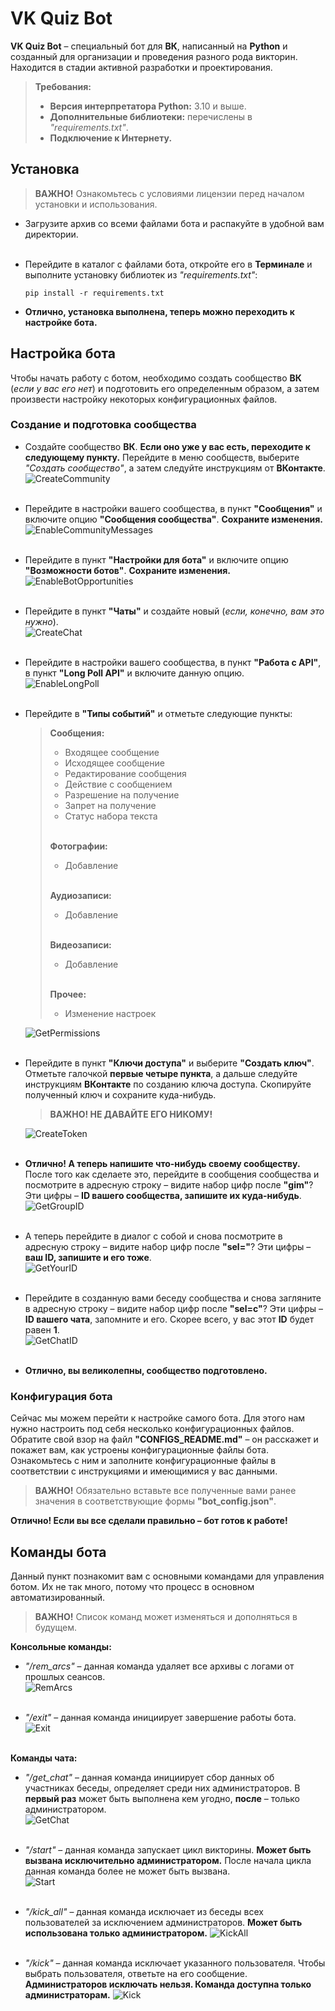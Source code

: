 # VK Quiz Bot

**VK Quiz Bot** – специальный бот для **ВК**, написанный на **Python** и созданный для организации и проведения разного рода 
викторин.<br>
Находится в стадии активной разработки и проектирования.

> **Требования:**
> - **Версия интерпретатора Python:** 3.10 и выше.
> - **Дополнительные библиотеки:** перечислены в *"requirements.txt"*.
> - **Подключение к Интернету.**

## Установка

> **ВАЖНО!** Ознакомьтесь с условиями лицензии перед началом установки и использования.

- Загрузите архив со всеми файлами бота и распакуйте в удобной вам директории.<br><br>
- Перейдите в каталог с файлами бота, откройте его в **Терминале** и выполните установку библиотек из *"requirements.txt"*:
  ```shell 
  pip install -r requirements.txt
  ```

- **Отлично, установка выполнена, теперь можно переходить к настройке бота.**

## Настройка бота

Чтобы начать работу с ботом, необходимо создать сообщество **ВК** (*если у вас его нет*) и подготовить его
определенным образом, а затем произвести настройку некоторых конфигурационных файлов.

### Создание и подготовка сообщества

- Создайте сообщество **ВК**. **Если оно уже у вас есть, переходите к следующему пункту.**
  Перейдите в меню сообществ, выберите *"Создать сообщество"*, а затем следуйте инструкциям от **ВКонтакте**.<br>
  ![CreateCommunity](/assets/readmes/create_community.png)<br><br>

- Перейдите в настройки вашего сообщества, в пункт **"Сообщения"** и включите опцию **"Сообщения сообщества"**.
  **Сохраните изменения.**<br>
  ![EnableCommunityMessages](/assets/readmes/enable_community_messages.png)<br><br>

- Перейдите в пункт **"Настройки для бота"** и включите опцию **"Возможности ботов"**. **Сохраните изменения.**<br>
  ![EnableBotOpportunities](/assets/readmes/enable_bot_opportunities.png)<br><br>

- Перейдите в пункт **"Чаты"** и создайте новый (*если, конечно, вам это нужно*).<br>
  ![CreateChat](/assets/readmes/create_chat.png)<br><br>

- Перейдите в настройки вашего сообщества, в пункт **"Работа с API"**, в пункт **"Long Poll API"** и включите данную опцию.<br>
  ![EnableLongPoll](/assets/readmes/enable_longpoll.png)<br><br>

- Перейдите в **"Типы событий"** и отметьте следующие пункты:
  > **Сообщения:**
  > - Входящее сообщение
  > - Исходящее сообщение
  > - Редактирование сообщения
  > - Действие с сообщением
  > - Разрешение на получение
  > - Запрет на получение
  > - Статус набора текста<br><br>
  > 
  > **Фотографии:**
  > - Добавление<br><br>
  > 
  > **Аудиозаписи:**
  > - Добавление<br><br>
  > 
  > **Видеозаписи:**
  > - Добавление<br><br>
  > 
  > **Прочее:**
  > - Изменение настроек

  ![GetPermissions](/assets/readmes/get_permissions.png)<br><br>

- Перейдите в пункт **"Ключи доступа"** и выберите **"Создать ключ"**. Отметьте галочкой **первые четыре пункта**, а
  дальше следуйте инструкциям **ВКонтакте** по созданию ключа доступа. Скопируйте полученный ключ и сохраните куда-нибудь.
  > **ВАЖНО! НЕ ДАВАЙТЕ ЕГО НИКОМУ!**
  > 
  ![CreateToken](/assets/readmes/create_token.png)<br><br>

- **Отлично! А теперь напишите что-нибудь своему сообществу.** После того как сделаете это, перейдите в сообщения сообщества
  и посмотрите в адресную строку – видите набор цифр после **"gim"**? Эти цифры – **ID вашего сообщества, запишите их куда-нибудь**.<br>
  ![GetGroupID](/assets/readmes/get_group_id.png)<br><br>

- А теперь перейдите в диалог с собой и снова посмотрите в адресную строку – видите набор цифр после **"sel="**? Эти цифры
  – **ваш ID, запишите и его тоже**.<br>
  ![GetYourID](/assets/readmes/get_your_id.png)<br><br>

- Перейдите в созданную вами беседу сообщества и снова загляните в адресную строку – видите набор цифр после **"sel=c"**?
  Эти цифры – **ID вашего чата**, запомните и его. Скорее всего, у вас этот **ID** будет равен **1**.<br>
  ![GetChatID](/assets/readmes/get_chat_id.png)<br><br>

- **Отлично, вы великолепны, сообщество подготовлено.**

### Конфигурация бота

Сейчас мы можем перейти к настройке самого бота. Для этого нам нужно настроить под себя несколько конфигурационных файлов.
Обратите свой взор на файл **"CONFIGS_README.md"** – он расскажет и покажет вам, как устроены конфигурационные файлы бота.
Ознакомьтесь с ним и заполните конфигурационные файлы в соответствии с инструкциями и имеющимися у вас данными. 

> **ВАЖНО!** Обязательно вставьте все полученные вами ранее значения в соответствующие формы **"bot_config.json"**.

**Отлично! Если вы все сделали правильно – бот готов к работе!**

## Команды бота

Данный пункт познакомит вам с основными командами для управления ботом. Их не так много, потому что процесс в основном
автоматизированный.

> **ВАЖНО!** Список команд может изменяться и дополняться в будущем.

**Консольные команды:**
- *"/rem_arcs"* – данная команда удаляет все архивы с логами от прошлых сеансов.<br>
  ![RemArcs](/assets/readmes/rem_arcs.png)<br><br>

- *"/exit"* – данная команда инициирует завершение работы бота.<br>
  ![Exit](/assets/readmes/exit.png)<br><br>

**Команды чата:**
- *"/get_chat"* – данная команда инициирует сбор данных об участниках беседы, определяет среди них
  администраторов. В **первый раз** может быть выполнена кем угодно, **после** – только администратором.<br>
  ![GetChat](/assets/readmes/get_chat.png)<br><br>

- *"/start"* – данная команда запускает цикл викторины. **Может быть вызвана исключительно администратором.**
  После начала цикла данная команда более не может быть вызвана.<br>
  ![Start](/assets/readmes/start.png)<br><br>

- *"/kick_all"* – данная команда исключает из беседы всех пользователей за исключением
  администраторов. **Может быть использована только администратором.**
  ![KickAll](/assets/readmes/kick_all.png)<br><br>

- *"/kick"* – данная команда исключает указанного пользователя. Чтобы выбрать пользователя,
  ответьте на его сообщение. **Администраторов исключать нельзя. Команда доступна только администраторам.**
  ![Kick](/assets/readmes/kick.png)<br><br>